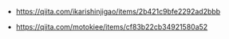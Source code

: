 - https://qiita.com/ikarishinjigao/items/2b421c9bfe2292ad2bbb

- https://qiita.com/motokiee/items/cf83b22cb34921580a52

